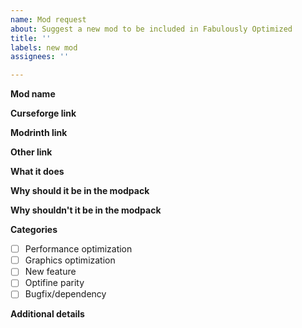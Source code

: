 ```yaml
---
name: Mod request
about: Suggest a new mod to be included in Fabulously Optimized
title: ''
labels: new mod
assignees: ''

---
```


**Mod name**
<!--- Full name of the mod. -->

**Curseforge link**
<!--- Required, if you want the mod included right away. Otherwise I can still consider it if it gets posted to CF later. -->

**Modrinth link**
<!--- Optional, may become useful in the future when Modrinth adds modpack support. -->

**Other link**
<!--- Optional, e.g. GitHub link if the mod is not posted on either platform yet. -->

**What it does**
<!--- A short description of what the mod does. -->

**Why should it be in the modpack**
<!--- How can the mod benefit everyone using the modpack? -->

**Why shouldn't it be in the modpack**
<!--- Any pitfalls like no CF release, beta testing, missing APIs... -->

**Categories**
<!--- Select any that match: -->
- [ ] Performance optimization
- [ ] Graphics optimization
- [ ] New feature
- [ ] Optifine parity
- [ ] Bugfix/dependency

**Additional details**
<!--- Anything else you want to add? -->
